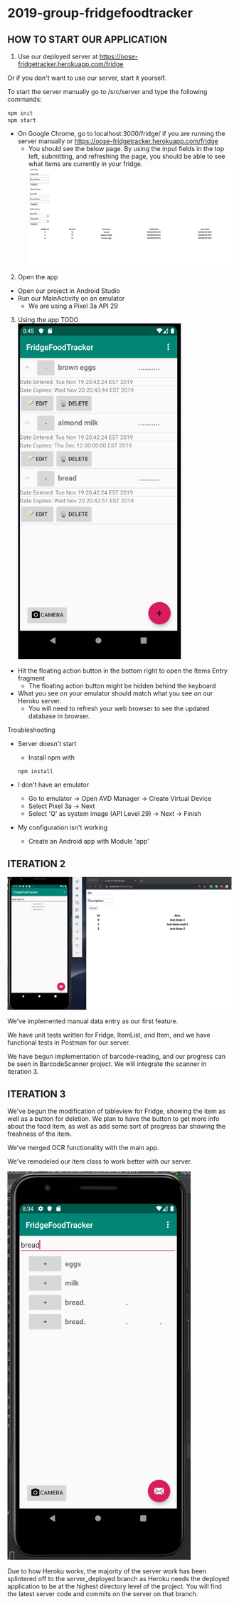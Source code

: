 # 2019-group-fridgefoodtracker

<h2>HOW TO START OUR APPLICATION</h2>

1) Use our deployed server at https://oose-fridgetracker.herokuapp.com/fridge

Or if you don't want to use our server, start it yourself.

To start the server manually go to /src/server and type the following commands:
```
npm init
npm start
```

- On Google Chrome, go to localhost:3000/fridge/ if you are running the server manually or https://oose-fridgetracker.herokuapp.com/fridge
  - You should see the below page. By using the input fields in the top left, submitting, and refreshing the page, you should be able to see what items are currently in your fridge. 
![Server_Screenshot](./docs/Pictures/server_screenshot_20191119.png)


2) Open the app
- Open our project in Android Studio
- Run our MainActivity on an emulator
  - We are using a Pixel 3a API 29


3) Using the app TODO
![App_Screenshot](./docs/Pictures/app_screenshot_20191119.png)
- Hit the floating action button in the bottom right to open the Items Entry fragment
  - The floating action button might be hidden behind the keyboard
- What you see on your emulator should match what you see on our Heroku server.
  - You will need to refresh your web browser to see the updated database in browser.


Troubleshooting
- Server doesn't start
  - Install npm with 
  ~~~
  npm install
  ~~~
  
- I don't have an emulator
  - Go to emulator -> Open AVD Manager -> Create Virtual Device
  - Select Pixel 3a -> Next
  - Select 'Q' as system image (API Level 29) -> Next -> Finish
  
- My configuration isn't working
  - Create an Android app with Module 'app'


<h2>ITERATION 2</h2>

![App_Server_Screenshot](./docs/Pictures/App_Server_Screenshot_2019_10-08.png)

We've implemented manual data entry as our first feature.

We have unit tests written for Fridge, ItemList, and Item, and we have functional tests in Postman for our server.

We have begun implementation of barcode-reading, and our progress can be seen in BarcodeScanner project. We will integrate the scanner in iteration 3. 

<h2>ITERATION 3</h2>

We've begun the modification of tableview for Fridge, showing the item as well as a button for deletion. We plan to have the button to get more info about the food item, as well as add some sort of progress bar showing the freshness of the item.

We've merged OCR functionality with the main app.

We've remodeled our item class to work better with our server.

![App_Screenshot_Iteration3](./docs/Pictures/app_screenshot_10.22.2019.PNG)

Due to how Heroku works, the majority of the server work has been splintered off to the server_deployed branch as Heroku needs the deployed application to be at the highest directory level of the project. You will find the latest server code and commits on the server on that branch.


